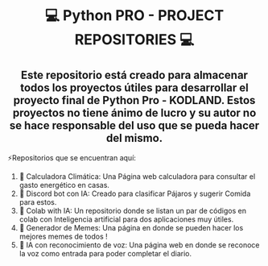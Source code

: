 <div align="center">
<h1>💻 Python PRO - PROJECT REPOSITORIES 💻</h1>
<h2>Este repositorio está creado para almacenar todos los proyectos útiles para desarrollar el proyecto final de Python Pro - KODLAND. Estos proyectos no tiene ánimo de lucro y su autor no se hace responsable del uso que se pueda hacer del mismo.</h2>
</div>

⚡Repositorios que se encuentran aquí:

<!--START_SECTION:activity-->
1. 🎉 Calculadora Climática:  Una Página web calculadora para consultar el gasto energético en casas.
2. 🎉 Discord bot con IA: Creado para clasificar Pájaros y sugerir Comida para estos.
3. 🎉 Colab with IA: Un repositorio donde se listan un par de códigos en colab con Inteligencia artificial para dos aplicaciones muy útiles. 
4. 🎉 Generador de Memes: Una página en donde se pueden hacer los mejores memes de todos !
5. 🎉 IA con reconocimiento de voz: Una página web en donde se reconoce la voz como entrada para poder completar el diario. 
<!--END_SECTION:activity-->
